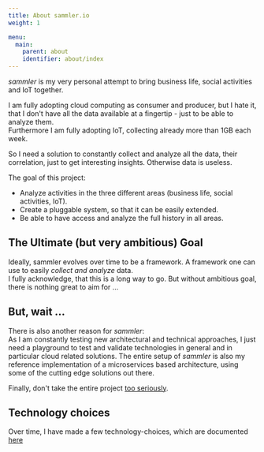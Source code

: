 ```yaml
---
title: About sammler.io
weight: 1

menu:
  main:
    parent: about
    identifier: about/index
---
```


_sammler_ is my very personal attempt to bring business life, social activities and IoT together.

I am fully adopting cloud computing as consumer and producer, but I hate it, that I don't have all the data available at a fingertip  - just to be able to analyze them.  
Furthermore I am fully adopting IoT, collecting already more than 1GB each week.

So I need a solution to constantly collect and analyze all the data, their correlation, just to get interesting insights. Otherwise data is useless.  

The goal of this project:

- Analyze activities in the three different areas (business life, social activities, IoT).
- Create a pluggable system, so that it can be easily extended.
- Be able to have access and analyze the full history in all areas.

## The Ultimate (but very ambitious) Goal

Ideally, sammler evolves over time to be a framework. A framework one can use to easily *collect and analyze* data.  
I fully acknowledge, that this is a long way to go. But without ambitious goal, there is nothing great to aim for ...

## But, wait ...  

There is also another reason for _sammler_:  
As I am constantly testing new architectural and technical approaches, I just need a playground to test and validate technologies in general and in particular cloud related solutions.
The entire setup of _sammler_ is also my reference implementation of a microservices based architecture, using some of the cutting edge solutions out there.

Finally, don't take the entire project [too seriously](https://circleci.com/blog/its-the-future/).


## Technology choices

Over time, I have made a few technology-choices, which are documented [here](/about/technology-choices)
